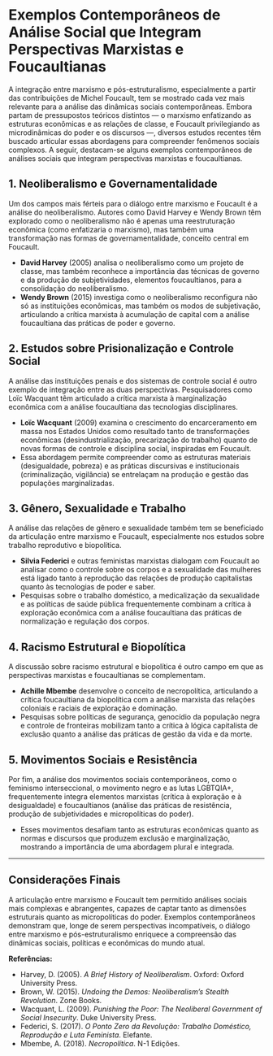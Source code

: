 
# Exemplos Contemporâneos de Análise Social que Integram Perspectivas Marxistas e Foucaultianas

A integração entre marxismo e pós-estruturalismo, especialmente a partir das contribuições de Michel Foucault, tem se mostrado cada vez mais relevante para a análise das dinâmicas sociais contemporâneas. Embora partam de pressupostos teóricos distintos — o marxismo enfatizando as estruturas econômicas e as relações de classe, e Foucault privilegiando as microdinâmicas do poder e os discursos —, diversos estudos recentes têm buscado articular essas abordagens para compreender fenômenos sociais complexos. A seguir, destacam-se alguns exemplos contemporâneos de análises sociais que integram perspectivas marxistas e foucaultianas.

## 1. Neoliberalismo e Governamentalidade

Um dos campos mais férteis para o diálogo entre marxismo e Foucault é a análise do neoliberalismo. Autores como David Harvey e Wendy Brown têm explorado como o neoliberalismo não é apenas uma reestruturação econômica (como enfatizaria o marxismo), mas também uma transformação nas formas de governamentalidade, conceito central em Foucault. 

- **David Harvey** (2005) analisa o neoliberalismo como um projeto de classe, mas também reconhece a importância das técnicas de governo e da produção de subjetividades, elementos foucaultianos, para a consolidação do neoliberalismo.
- **Wendy Brown** (2015) investiga como o neoliberalismo reconfigura não só as instituições econômicas, mas também os modos de subjetivação, articulando a crítica marxista à acumulação de capital com a análise foucaultiana das práticas de poder e governo.

## 2. Estudos sobre Prisionalização e Controle Social

A análise das instituições penais e dos sistemas de controle social é outro exemplo de integração entre as duas perspectivas. Pesquisadores como Loïc Wacquant têm articulado a crítica marxista à marginalização econômica com a análise foucaultiana das tecnologias disciplinares.

- **Loïc Wacquant** (2009) examina o crescimento do encarceramento em massa nos Estados Unidos como resultado tanto de transformações econômicas (desindustrialização, precarização do trabalho) quanto de novas formas de controle e disciplina social, inspiradas em Foucault.
- Essa abordagem permite compreender como as estruturas materiais (desigualdade, pobreza) e as práticas discursivas e institucionais (criminalização, vigilância) se entrelaçam na produção e gestão das populações marginalizadas.

## 3. Gênero, Sexualidade e Trabalho

A análise das relações de gênero e sexualidade também tem se beneficiado da articulação entre marxismo e Foucault, especialmente nos estudos sobre trabalho reprodutivo e biopolítica.

- **Silvia Federici** e outras feministas marxistas dialogam com Foucault ao analisar como o controle sobre os corpos e a sexualidade das mulheres está ligado tanto à reprodução das relações de produção capitalistas quanto às tecnologias de poder e saber.
- Pesquisas sobre o trabalho doméstico, a medicalização da sexualidade e as políticas de saúde pública frequentemente combinam a crítica à exploração econômica com a análise foucaultiana das práticas de normalização e regulação dos corpos.

## 4. Racismo Estrutural e Biopolítica

A discussão sobre racismo estrutural e biopolítica é outro campo em que as perspectivas marxistas e foucaultianas se complementam.

- **Achille Mbembe** desenvolve o conceito de necropolítica, articulando a crítica foucaultiana da biopolítica com a análise marxista das relações coloniais e raciais de exploração e dominação.
- Pesquisas sobre políticas de segurança, genocídio da população negra e controle de fronteiras mobilizam tanto a crítica à lógica capitalista de exclusão quanto a análise das práticas de gestão da vida e da morte.

## 5. Movimentos Sociais e Resistência

Por fim, a análise dos movimentos sociais contemporâneos, como o feminismo interseccional, o movimento negro e as lutas LGBTQIA+, frequentemente integra elementos marxistas (crítica à exploração e à desigualdade) e foucaultianos (análise das práticas de resistência, produção de subjetividades e micropolíticas do poder).

- Esses movimentos desafiam tanto as estruturas econômicas quanto as normas e discursos que produzem exclusão e marginalização, mostrando a importância de uma abordagem plural e integrada.

---

## Considerações Finais

A articulação entre marxismo e Foucault tem permitido análises sociais mais complexas e abrangentes, capazes de captar tanto as dimensões estruturais quanto as micropolíticas do poder. Exemplos contemporâneos demonstram que, longe de serem perspectivas incompatíveis, o diálogo entre marxismo e pós-estruturalismo enriquece a compreensão das dinâmicas sociais, políticas e econômicas do mundo atual.

**Referências:**
- Harvey, D. (2005). _A Brief History of Neoliberalism_. Oxford: Oxford University Press.
- Brown, W. (2015). _Undoing the Demos: Neoliberalism’s Stealth Revolution_. Zone Books.
- Wacquant, L. (2009). _Punishing the Poor: The Neoliberal Government of Social Insecurity_. Duke University Press.
- Federici, S. (2017). _O Ponto Zero da Revolução: Trabalho Doméstico, Reprodução e Luta Feminista_. Elefante.
- Mbembe, A. (2018). _Necropolítica_. N-1 Edições.
```
